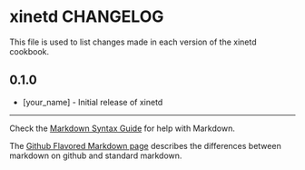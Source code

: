 xinetd CHANGELOG
================

This file is used to list changes made in each version of the xinetd cookbook.

0.1.0
-----
- [your_name] - Initial release of xinetd

- - -
Check the [Markdown Syntax Guide](http://daringfireball.net/projects/markdown/syntax) for help with Markdown.

The [Github Flavored Markdown page](http://github.github.com/github-flavored-markdown/) describes the differences between markdown on github and standard markdown.

